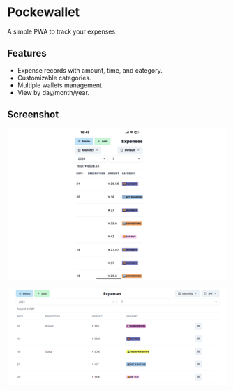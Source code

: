 # Pockewallet

A simple PWA to track your expenses.

## Features

- Expense records with amount, time, and category.
- Customizable categories.
- Multiple wallets management.
- View by day/month/year.

## Screenshot

![demo1](./demo1.jpg)

![demo2](./demo2.png)
